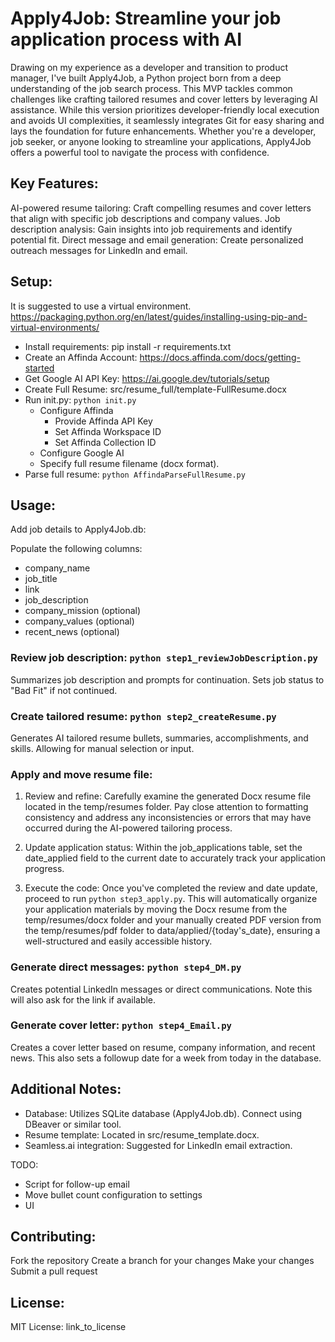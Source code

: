 
# Apply4Job: Streamline your job application process with AI

Drawing on my experience as a developer and transition to product manager, I've built Apply4Job, a Python project born from a deep understanding of the job search process. This MVP tackles common challenges like crafting tailored resumes and cover letters by leveraging AI assistance. While this version prioritizes developer-friendly local execution and avoids UI complexities, it seamlessly integrates Git for easy sharing and lays the foundation for future enhancements. Whether you're a developer, job seeker, or anyone looking to streamline your applications, Apply4Job offers a powerful tool to navigate the process with confidence.

## Key Features:

AI-powered resume tailoring: Craft compelling resumes and cover letters that align with specific job descriptions and company values.
Job description analysis: Gain insights into job requirements and identify potential fit.
Direct message and email generation: Create personalized outreach messages for LinkedIn and email.
## Setup:

It is suggested to use a virtual environment.  https://packaging.python.org/en/latest/guides/installing-using-pip-and-virtual-environments/

* Install requirements: pip install -r requirements.txt
* Create an Affinda Account: https://docs.affinda.com/docs/getting-started
* Get Google AI API Key: https://ai.google.dev/tutorials/setup
* Create Full Resume: src/resume_full/template-FullResume.docx
* Run init.py: `python init.py`
  * Configure Affinda
    * Provide Affinda API Key
    * Set Affinda Workspace ID
    * Set Affinda Collection ID
  * Configure Google AI
  * Specify full resume filename (docx format).
* Parse full resume: `python AffindaParseFullResume.py`

## Usage:

Add job details to Apply4Job.db: 

Populate the following columns:
* company_name
* job_title
* link
* job_description
* company_mission (optional)
* company_values (optional)
* recent_news (optional)


### Review job description: `python step1_reviewJobDescription.py`

Summarizes job description and prompts for continuation.
Sets job status to "Bad Fit" if not continued.


### Create tailored resume: `python step2_createResume.py` 

Generates AI tailored resume bullets, summaries, accomplishments, and skills.
Allowing for manual selection or input.

### Apply and move resume file: 

1. Review and refine: Carefully examine the generated Docx resume file located in the temp/resumes folder. Pay close attention to formatting consistency and address any inconsistencies or errors that may have occurred during the AI-powered tailoring process.

2. Update application status: Within the job_applications table, set the date_applied field to the current date to accurately track your application progress.

3. Execute the code: Once you've completed the review and date update, proceed to run `python step3_apply.py`. This will automatically organize your application materials by moving the Docx resume from the temp/resumes/docx folder and your manually created PDF version from the temp/resumes/pdf folder to data/applied/{today's_date}, ensuring a well-structured and easily accessible history.

### Generate direct messages: `python step4_DM.py`

Creates potential LinkedIn messages or direct communications. Note this will also ask for the link if available. 

### Generate cover letter: `python step4_Email.py`

Creates a cover letter based on resume, company information, and recent news.  This also sets a followup date for a week from today in the database. 

## Additional Notes:

* Database: Utilizes SQLite database (Apply4Job.db). Connect using DBeaver or similar tool.
* Resume template: Located in src/resume_template.docx.
* Seamless.ai integration: Suggested for LinkedIn email extraction.

TODO:
* Script for follow-up email
* Move bullet count configuration to settings
* UI 

## Contributing:

Fork the repository
Create a branch for your changes
Make your changes
Submit a pull request

## License:

MIT License: link_to_license